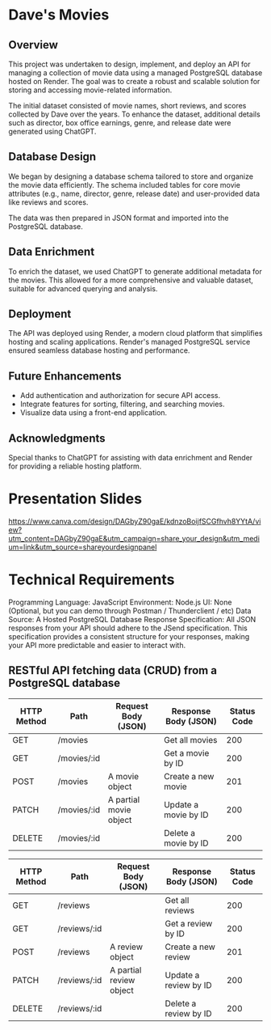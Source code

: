 # Dave's Movies

## Overview

This project was undertaken to design, implement, and deploy an API for managing a collection of movie data using a managed PostgreSQL database hosted on Render. The goal was to create a robust and scalable solution for storing and accessing movie-related information.

The initial dataset consisted of movie names, short reviews, and scores collected by Dave over the years. To enhance the dataset, additional details such as director, box office earnings, genre, and release date were generated using ChatGPT.

## Database Design

We began by designing a database schema tailored to store and organize the movie data efficiently. The schema included tables for core movie attributes (e.g., name, director, genre, release date) and user-provided data like reviews and scores.

The data was then prepared in JSON format and imported into the PostgreSQL database.

## Data Enrichment

To enrich the dataset, we used ChatGPT to generate additional metadata for the movies. This allowed for a more comprehensive and valuable dataset, suitable for advanced querying and analysis.

## Deployment

The API was deployed using Render, a modern cloud platform that simplifies hosting and scaling applications. Render's managed PostgreSQL service ensured seamless database hosting and performance.

## Future Enhancements

- Add authentication and authorization for secure API access.
- Integrate features for sorting, filtering, and searching movies.
- Visualize data using a front-end application.

## Acknowledgments

Special thanks to ChatGPT for assisting with data enrichment and Render for providing a reliable hosting platform.

# Presentation Slides

https://www.canva.com/design/DAGbyZ90gaE/kdnzoBoijfSCGfhvh8YYtA/view?utm_content=DAGbyZ90gaE&utm_campaign=share_your_design&utm_medium=link&utm_source=shareyourdesignpanel

# Technical Requirements

Programming Language: JavaScript
Environment: Node.js
UI: None (Optional, but you can demo through Postman / Thunderclient / etc)
Data Source: A Hosted PostgreSQL Database
Response Specification: All JSON responses from your API should adhere to the JSend specification. This specification provides a consistent structure for your responses, making your API more predictable and easier to interact with.

## RESTful API fetching data (CRUD) from a PostgreSQL database

| HTTP Method | Path        | Request Body (JSON)    | Response Body (JSON) | Status Code |
| ----------- | ----------- | ---------------------- | -------------------- | ----------- |
| GET         | /movies     |                        | Get all movies       | 200         |
| GET         | /movies/:id |                        | Get a movie by ID    | 200         |
| POST        | /movies     | A movie object         | Create a new movie   | 201         |
| PATCH       | /movies/:id | A partial movie object | Update a movie by ID | 200         |
| DELETE      | /movies/:id |                        | Delete a movie by ID | 200         |

| HTTP Method | Path         | Request Body (JSON)     | Response Body (JSON)  | Status Code |
| ----------- | ------------ | ----------------------- | --------------------- | ----------- |
| GET         | /reviews     |                         | Get all reviews       | 200         |
| GET         | /reviews/:id |                         | Get a review by ID    | 200         |
| POST        | /reviews     | A review object         | Create a new review   | 201         |
| PATCH       | /reviews/:id | A partial review object | Update a review by ID | 200         |
| DELETE      | /reviews/:id |                         | Delete a review by ID | 200         |
